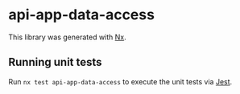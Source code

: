 # api-app-data-access

This library was generated with [Nx](https://nx.dev).

## Running unit tests

Run `nx test api-app-data-access` to execute the unit tests via [Jest](https://jestjs.io).
